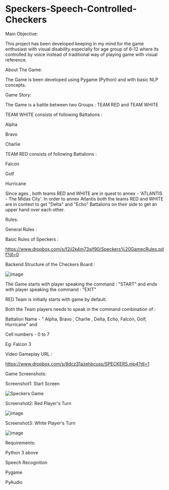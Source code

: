 # Speckers-Speech-Controlled-Checkers
Main Objective:

This project has been developed keeping in my mind for the game enthusiast with visual disability especially for age group of 6-12 where its controlled by voice instead of traditional way of playing game with visual reference.

About The Game:

The Game is been developed using Pygame (Python) and with basic NLP concepts. 

Game Story:

The Game is a battle between two Groups : TEAM RED and TEAM WHITE 

TEAM WHITE consists of following Battalions : 

Alpha 

Bravo 

Charlie 

TEAM RED consists of following Battalions : 

Falcon 

Golf 

Hurricane 

Since ages , both teams RED and WHITE are in quest to annex - 'ATLANTIS - The Midas City'. In order to annex Atlantis both the teams RED and WHITE are in context to get "Delta" and "Echo" Battalions on their side to get an upper hand over each other.

Rules:

General Rules :

Basic Rules of Speckers : 

https://www.dropbox.com/s/f2ii2k4m73sjf90/Speckers%20GamecRules.pdf?dl=0

Backend Structure of the Checkers Board :

![image](https://user-images.githubusercontent.com/101986611/212498436-f0364d91-29e1-4f43-9eab-8861cbb2a9fc.png)


The Game starts with player speaking the command : "START" and ends with player speaking the command : "EXIT"

RED Team is initially starts with game by default. 

Both the Team players needs to speak in the command combination of :

Battalion Name - " Alpha, Bravo , Charlie , Delta, Echo, Falcon, Golf, Hurricane" and

Cell numbers - 0 to 7

Eg: Falcon 3


Video Gameplay URL : 

https://www.dropbox.com/s/8dcz31azehbcuss/SPECKERS.mp4?dl=1
 
Game Screenshots:

Screenshot1: Start Screen 

![Speckers Game](https://user-images.githubusercontent.com/101986611/212497273-f230c245-de04-4e9d-a0a0-b3f49531e745.png)

Screenshot2: Red Player's Turn 

![image](https://user-images.githubusercontent.com/101986611/212497480-b1097ee2-1f2f-4aaf-86c3-2b84aae6f0ab.png)

Screenshot3: White Player's Turn

![image](https://user-images.githubusercontent.com/101986611/212497503-7ccb2db7-9008-45e1-85d9-d5f24a53279d.png)


Requirements:

Python 3 above 

Speech Recognition

Pygame

PyAudio
